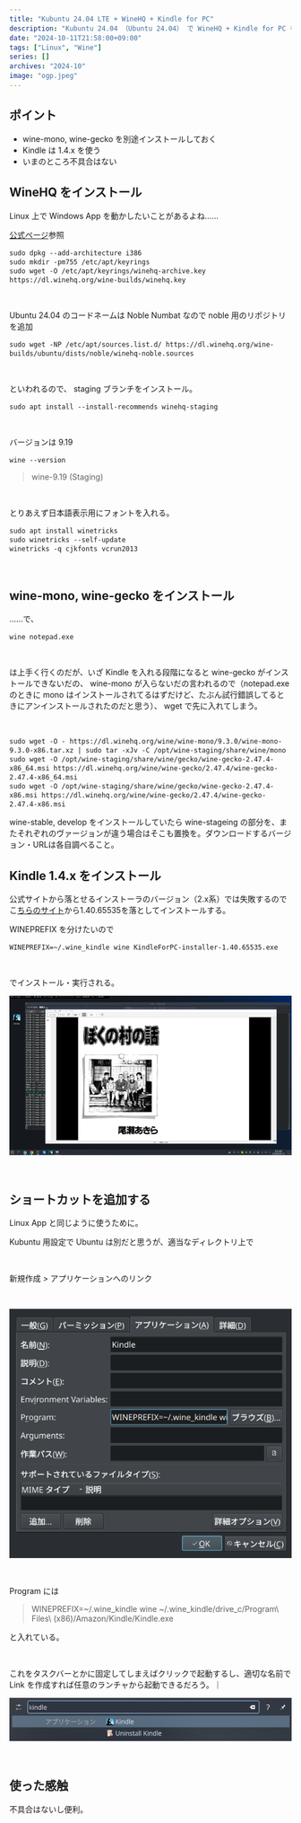 ```yaml
---
title: "Kubuntu 24.04 LTE + WineHQ + Kindle for PC"
description: "Kubuntu 24.04 （Ubuntu 24.04） で WineHQ + Kindle for PC をインストールする手順 "
date: "2024-10-11T21:58:00+09:00"
tags: ["Linux", "Wine"]
series: []
archives: "2024-10"
image: "ogp.jpeg"
---
```



## ポイント

- wine-mono, wine-gecko を別途インストールしておく
- Kindle は 1.4.x  を使う
- いまのところ不具合はない

## WineHQ をインストール

Linux 上で Windows App を動かしたいことがあるよね……

[公式ページ](https://gitlab.winehq.org/wine/wine/-/wikis/Debian-Ubuntu)参照


```shell
sudo dpkg --add-architecture i386
sudo mkdir -pm755 /etc/apt/keyrings
sudo wget -O /etc/apt/keyrings/winehq-archive.key https://dl.winehq.org/wine-builds/winehq.key

```

<br/>

Ubuntu 24.04 のコードネームは Noble Numbat なので noble 用のリポジトリを追加


```shell
sudo wget -NP /etc/apt/sources.list.d/ https://dl.winehq.org/wine-builds/ubuntu/dists/noble/winehq-noble.sources
```

<br/>

といわれるので、 staging ブランチをインストール。


```shell
sudo apt install --install-recommends winehq-staging
```

<br/>

バージョンは 9.19


```shell
wine --version
```

> wine-9.19 (Staging)

<br/>

とりあえず日本語表示用にフォントを入れる。


```shell
sudo apt install winetricks
sudo winetricks --self-update
winetricks -q cjkfonts vcrun2013 

```

<br/>

## wine-mono, wine-gecko をインストール

……で、


```shell
wine notepad.exe
```

<br/>

は上手く行くのだが、いざ Kindle を入れる段階になると wine-gecko がインストールできないだの、 wine-mono が入らないだの言われるので（notepad.exe のときに mono はインストールされてるはずだけど、たぶん試行錯誤してるときにアンインストールされたのだと思う）、 wget で先に入れてしまう。

<br/>


```shell
sudo wget -O - https://dl.winehq.org/wine/wine-mono/9.3.0/wine-mono-9.3.0-x86.tar.xz | sudo tar -xJv -C /opt/wine-staging/share/wine/mono
sudo wget -O /opt/wine-staging/share/wine/gecko/wine-gecko-2.47.4-x86_64.msi https://dl.winehq.org/wine/wine-gecko/2.47.4/wine-gecko-2.47.4-x86_64.msi
sudo wget -O /opt/wine-staging/share/wine/gecko/wine-gecko-2.47.4-x86.msi https://dl.winehq.org/wine/wine-gecko/2.47.4/wine-gecko-2.47.4-x86.msi
```

wine-stable, develop をインストールしていたら wine-stageing の部分を、またそれぞれのヴァージョンが違う場合はそこも置換を。ダウンロードするバージョン・URLは各自調べること。

## Kindle 1.4.x をインストール

公式サイトから落とせるインストーラのバージョン（2.x系）では失敗するのでこ[ちらのサイト](https://kindle-for-pc.en.uptodown.com/windows/versions)から1.40.65535を落としてインストールする。

WINEPREFIX を分けたいので


```shell
WINEPREFIX=~/.wine_kindle wine KindleForPC-installer-1.40.65535.exe
```

<br/>

でインストール・実行される。

![Screenshot_20241010_224255](2192eb00.png)

<br/>

## ショートカットを追加する

Linux App と同じように使うために。

Kubuntu 用設定で Ubuntu は別だと思うが、適当なディレクトリ上で

<br/>

新規作成 > アプリケーションへのリンク

<br/>

![2024-10-11_22-46](a68b0861.png)

<br/>

Program には

> WINEPREFIX=~/.wine_kindle wine ~/.wine_kindle/drive_c/Program\ Files\ \(x86\)/Amazon/Kindle/Kindle.exe

と入れている。

<br/>

これをタスクバーとかに固定してしまえばクリックで起動するし、適切な名前で Link を作成すれば任意のランチャから起動できるだろう。｜

![2024-10-11_22-51](8e8c419f.png)

<br/>

## 使った感触

不具合はないし便利。
